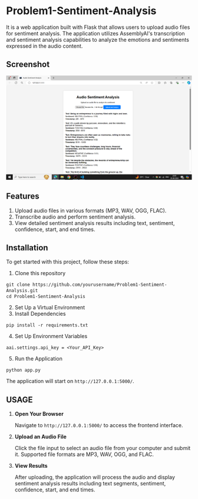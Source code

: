 # Problem1-Sentiment-Analysis

It is a web application built with Flask that allows users to upload audio files for sentiment analysis. The application utilizes AssemblyAI's transcription and sentiment analysis capabilities to analyze the emotions and sentiments expressed in the audio content.

## Screenshot
![Web App Screenshot](https://github.com/gulshan-100/Problem1-Sentiment-Analysis/blob/main/Screenshot-demo.png)


## Features
1. Upload audio files in various formats (MP3, WAV, OGG, FLAC).
2. Transcribe audio and perform sentiment analysis.
3. View detailed sentiment analysis results including text, sentiment, confidence, start, and end times.

## Installation 
To get started with this project, follow these steps:

1. Clone this repository
```
git clone https://github.com/yourusername/Problem1-Sentiment-Analysis.git
cd Problem1-Sentiment-Analysis
```
2. Set Up a Virtual Environment
3. Install Dependencies
```
pip install -r requirements.txt
```
4. Set Up Environment Variables
```
aai.settings.api_key = <Your_API_Key>
```
5. Run the Application
```
python app.py
```
The application will start on `http://127.0.0.1:5000/`.

## USAGE
1. **Open Your Browser**

    Navigate to `http://127.0.0.1:5000/` to access the frontend interface.

2. **Upload an Audio File**

    Click the file input to select an audio file from your computer and submit it. Supported file formats are MP3, WAV, OGG, and FLAC.

3. **View Results**

    After uploading, the application will process the audio and display sentiment analysis results including text segments, sentiment, confidence, start, and end times.





